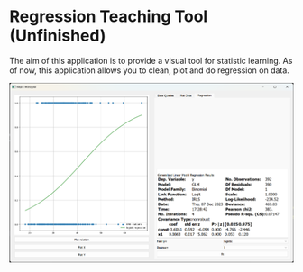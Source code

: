 # Regression Teaching Tool (Unfinished)

The aim of this application is to provide a visual tool for statistic learning. As of now, this application allows you to clean, plot and do regression on data. 

![example1](examples\example1.png)